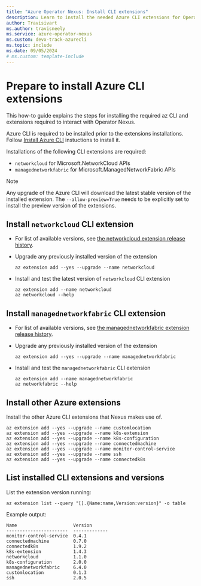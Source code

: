 ```yaml
---
title: "Azure Operator Nexus: Install CLI extensions"
description: Learn to install the needed Azure CLI extensions for Operator Nexus
author: Travisivart
ms.author: travisneely
ms.service: azure-operator-nexus
ms.custom: devx-track-azurecli
ms.topic: include
ms.date: 09/05/2024
# ms.custom: template-include
---
```


# Prepare to install Azure CLI extensions

This how-to guide explains the steps for installing the required az CLI and extensions required to interact with Operator Nexus.

Azure CLI is required to be installed prior to the extensions installations. Follow [Install Azure CLI][installation-instruction] instuctions to install it.

Installations of the following CLI extensions are required:
- `networkcloud` for Microsoft.NetworkCloud APIs
- `managednetworkfabric` for Microsoft.ManagedNetworkFabric APIs



>[!NOTE]
> Any upgrade of the Azure CLI will download the latest stable version of the installed extension.
>The `--allow-preview=True` needs to be explicitly set to install the preview version of the extensions.

## Install `networkcloud` CLI extension

- For list of available versions, see [the networkcloud extension release history][az-cli-networkcloud-cli-versions].

- Upgrade any previously installed version of the extension

    ```azurecli
    az extension add --yes --upgrade --name networkcloud
    ```

- Install and test the latest version of `networkcloud` CLI extension

    ```azurecli
    az extension add --name networkcloud
    az networkcloud --help
    ```

## Install `managednetworkfabric` CLI extension

- For list of available versions, see [the managednetworkfabric extension release history][az-cli-managednetworkfabric-cli-versions].

- Upgrade any previously installed version of the extension

    ```azurecli
    az extension add --yes --upgrade --name managednetworkfabric
    ```

- Install and test the `managednetworkfabric` CLI extension

    ```azurecli
    az extension add --name managednetworkfabric
    az networkfabric --help
    ```

## Install other Azure extensions

Install the other Azure CLI extensions that Nexus makes use of.

```azurecli
az extension add --yes --upgrade --name customlocation
az extension add --yes --upgrade --name k8s-extension
az extension add --yes --upgrade --name k8s-configuration
az extension add --yes --upgrade --name connectedmachine
az extension add --yes --upgrade --name monitor-control-service
az extension add --yes --upgrade --name ssh
az extension add --yes --upgrade --name connectedk8s
```

## List installed CLI extensions and versions

List the extension version running:

```azurecli
az extension list --query "[].{Name:name,Version:version}" -o table
```

Example output:

```output
Name                     Version
-----------------------  -------------
monitor-control-service  0.4.1
connectedmachine         0.7.0
connectedk8s             1.9.2
k8s-extension            1.4.3
networkcloud             1.1.0
k8s-configuration        2.0.0
managednetworkfabric     6.4.0
customlocation           0.1.3
ssh                      2.0.5
```

<!-- LINKS - External -->
[installation-instruction]: https://aka.ms/azcli

[az-cli-networkcloud-cli-versions]: https://github.com/Azure/azure-cli-extensions/blob/main/src/networkcloud/HISTORY.rst
[az-cli-managednetworkfabric-cli-versions]: https://github.com/Azure/azure-cli-extensions/blob/main/src/managednetworkfabric/HISTORY.rst
